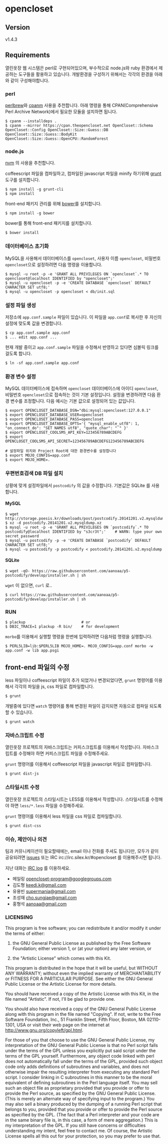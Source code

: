 opencloset
==========

## Version ##

v1.4.3

## Requirements ##

열린옷장 웹 시스템은 perl로 구현되어있으며, 부수적으로 node.js와 ruby 환경에서
제공하는 도구들을 활용하고 있습니다. 개발환경을 구성하기 위해서는 각각의 환경을
아래와 같이 구성해야합니다.

### perl ###

[perlbrew](http://perlbrew.pl/)와
[cpanm](http://search.cpan.org/~miyagawa/App-cpanminus-1.7039/bin/cpanm) 사용을
추천합니다. 아래 명령을 통해 CPAN(Comprehensive Perl Archive Network)에서 필요한
모듈을 설치하면 됩니다.

    $ cpanm --installdeps .
    $ cpanm --mirror https://cpan.theopencloset.net OpenCloset::Schema OpenCloset::Config OpenCloset::Size::Guess::DB OpenCloset::Size::Guess::BodyKit OpenCloset::Size::Guess::OpenCPU::RandomForest

### node.js ###

[nvm](https://github.com/creationix/nvm) 의 사용을 추천합니다.

coffeescript 파일을 컴파일하고, 컴파일된 javascript 파일을 minify
하기위해 [grunt](http://gruntjs.com/) 도구를 설치합니다.

    $ npm install -g grunt-cli
    $ npm install

front-end 패키지 관리를 위해 [bower](http://bower.io/)를 설치합니다.

    $ npm install -g bower

bower를 통해 front-end 패키지를 설치합니다.

    $ bower install

### 데이터베이스 초기화

MySQL을 사용해서 데이터베이스를 `opencloset`, 사용자 이름 `opencloset`,
비밀번호 `opencloset`으로 설정하려면 다음 명령을 이용합니다.

    $ mysql -u root -p -e 'GRANT ALL PRIVILEGES ON `opencloset`.* TO opencloset@localhost IDENTIFIED by "opencloset";'
    $ mysql -u opencloset -p -e 'CREATE DATABASE `opencloset` DEFAULT CHARACTER SET utf8;'
    $ mysql -u opencloset -p opencloset < db/init.sql


### 설정 파일 생성

저장소에 `app.conf.sample` 파일이 있습니다.
이 파일을 `app.conf`로 복사한 후 자신의 설정에 맞도록 값을 변경합니다.

    $ cp app.conf.sample app.conf
    $ ... edit app.conf ...

현재 개발 중이고 `app.conf.sample` 파일을 수정해서 반영하고 있다면 심볼릭 링크를 걸도록 합니다.

    $ ln -sf app.conf.sample app.conf


### 환경 변수 설정

MySQL 데이터베이스에 접속하며 `opencloset` 데이터베이스에
아이디 `opencloset`, 비밀번호 `opencloset`으로 접속하는 것이 기본 설정입니다.
설정을 변경하려면 다음 환경 변수를 조정합니다.
다음 예시는 기본 값으로 설정되어 있는 값입니다.

    $ export OPENCLOSET_DATABASE_DSN="dbi:mysql:opencloset:127.0.0.1"
    $ export OPENCLOSET_DATABASE_USER=opencloset
    $ export OPENCLOSET_DATABASE_PASS=opencloset
    $ export OPENCLOSET_DATABASE_OPTS='{ "mysql_enable_utf8": 1, "on_connect_do": "SET NAMES utf8", "quote_char": "`" }'
    $ export OPENCLOSET_COOLSMS_API_KEY=123456789ABCDEFG
    $ export OPENCLOSET_COOLSMS_API_SECRET=123456789ABCDEFG123456789ABCDEFG

    # 설정파일 위치와 Project Root에 대한 환경변수를 설정합니다
    $ export MOJO_CONFIG=app.conf
    $ export MOJO_HOME=.

### 우편번호검색 DB 파일 설치 ###

상황에 맞게 설정파일에서 `postcodify` 의 값을 수정합니다.
기본값은 SQLite 를 사용합니다.

#### MySQL ####

    $ wget http://storage.poesis.kr/downloads/post/postcodify.20141201.v2.mysqldump.xz
    $ xz -d postcodify.20141201.v2.mysqldump.xz
    $ mysql -u root -p -e 'GRANT ALL PRIVILEGES ON `postcodify`.* TO postcodify@localhost IDENTIFIED by "s3cr3t";'    # WARN: type your own secret password
    $ mysql -u postcodify -p -e 'CREATE DATABASE `postcodify` DEFAULT CHARACTER SET utf8;'
    $ mysql -u postcodify -p postcodify < postcodify.20141201.v2.mysqldump

#### SQLite ####

    $ wget -qO- https://raw.githubusercontent.com/aanoaa/p5-postcodify/develop/installer.sh | sh

`wget` 이 없으면, `curl` 로..

    $ curl https://raw.githubusercontent.com/aanoaa/p5-postcodify/develop/installer.sh | sh

### RUN

    $ plackup                         # or
    $ DBIC_TRACE=1 plackup -R bin/    # for development

`morbo`를 이용해서 실행할 명령을 한번에 입력하려면 다음처럼 명령을 실행합니다.

    $ PERL5LIB=lib:$PERL5LIB MOJO_HOME=. MOJO_CONFIG=app.conf morbo -w app.conf -w lib app.psgi

## front-end 파일의 수정 ##

less 파일이나 coffeescript 파일이 추가 되었거나 변경되었다면, `grunt`
명령어를 이용해서 각각의 파일을 js, css 파일로 컴파일합니다.

    $ grunt

개발중에 있다면 `watch` 명령어를 통해 변경된 파일이 감지되면 자동으로
컴파일 되도록 할 수 있습니다.

    $ grunt watch

### 자바스크립트 수정

열린옷장 프로젝트의 자바스크립트는 커피스크립트를 이용해서 작성합니다.
자바스크립트를 수정해야 하면 커피스크립트 파일을 수정해주세요.

`grunt` 명령어를 이용해서 coffeescript 파일을 javascript 파일로
컴파일합니다.

    $ grunt dist-js

### 스타일시트 수정

열린옷장 프로젝트의 스타일시트는 LESS를 이용해서 작성합니다.
스타일시트를 수정해야 하면 `less/*.less` 파일을 수정해주세요.

`grunt` 명령어를 이용해서 less 파일을 css 파일로 컴파일합니다.

    $ grunt dist-css

### 이슈, 제안이나 의견

팀과 커뮤니케이션이 필요할때에는, email 이나 전화를 주셔도 됩니다만,
모두가 같이 공유되려면
[issues](https://github.com/opencloset/opencloset/issues) 또는 IRC
irc://irc.silex.kr/#opencloset 를 이용해주시면 됩니다.

지난 대화는 [IRC log](http://log.silex.kr/opencloset) 를 이용하세요.

- 메일링 <opencloset-program@googlegroups.com>
- 김도형 <keedi.k@gmail.com>
- 유용빈 <supermania@gmail.com>
- 조성재 <cho.sungjae@gmail.com>
- 홍형석 <aanoaa@gmail.com>

### LICENSING

This program is free software; you can redistribute it and/or modify
it under the terms of either:

1. the GNU General Public License as published by the Free
Software Foundation; either version 1, or (at your option) any
later version, or

2. the "Artistic License" which comes with this Kit.

This program is distributed in the hope that it will be useful,
but WITHOUT ANY WARRANTY; without even the implied warranty of
MERCHANTABILITY or FITNESS FOR A PARTICULAR PURPOSE.  See either
the GNU General Public License or the Artistic License for more details.

You should have received a copy of the Artistic License with this
Kit, in the file named "Artistic".  If not, I'll be glad to provide one.

You should also have received a copy of the GNU General Public License
along with this program in the file named "Copying". If not, write to the
Free Software Foundation, Inc., 51 Franklin Street, Fifth Floor,
Boston, MA 02110-1301, USA or visit their web page on the internet at
http://www.gnu.org/copyleft/gpl.html.

For those of you that choose to use the GNU General Public License,
my interpretation of the GNU General Public License is that no Perl
script falls under the terms of the GPL unless you explicitly put
said script under the terms of the GPL yourself.  Furthermore, any
object code linked with perl does not automatically fall under the
terms of the GPL, provided such object code only adds definitions
of subroutines and variables, and does not otherwise impair the
resulting interpreter from executing any standard Perl script.  I
consider linking in C subroutines in this manner to be the moral
equivalent of defining subroutines in the Perl language itself.  You
may sell such an object file as proprietary provided that you provide
or offer to provide the Perl source, as specified by the GNU General
Public License.  (This is merely an alternate way of specifying input
to the program.)  You may also sell a binary produced by the dumping of
a running Perl script that belongs to you, provided that you provide or
offer to provide the Perl source as specified by the GPL.  (The
fact that a Perl interpreter and your code are in the same binary file
is, in this case, a form of mere aggregation.)  This is my interpretation
of the GPL.  If you still have concerns or difficulties understanding
my intent, feel free to contact me.  Of course, the Artistic License
spells all this out for your protection, so you may prefer to use that.

